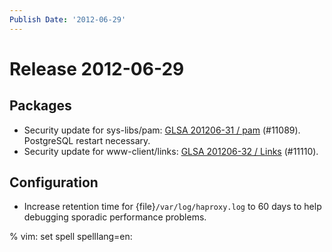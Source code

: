 ```yaml
---
Publish Date: '2012-06-29'
---
```


# Release 2012-06-29

## Packages

- Security update for sys-libs/pam: [GLSA 201206-31 / pam](http://www.gentoo.org/security/en/glsa/glsa-201206-31.xml) (#11089).
  PostgreSQL restart necessary.
- Security update for www-client/links: [GLSA 201206-32 / Links](http://www.gentoo.org/security/en/glsa/glsa-201206-32.xml) (#11110).

## Configuration

- Increase retention time for {file}`/var/log/haproxy.log` to 60 days to help
  debugging sporadic performance problems.

% vim: set spell spelllang=en:
